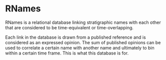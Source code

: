 # RNames

RNames is a relational database linking stratigraphic names with each other that are considered to be time-equivalent or time-overlapping.

Each link in the database is drawn from a published reference and is considered as an expressed opinion. The sum of published opinions can be used to correlate a certain name with another name and ultimately to bin within a certain time frame. This is what this database is for.

